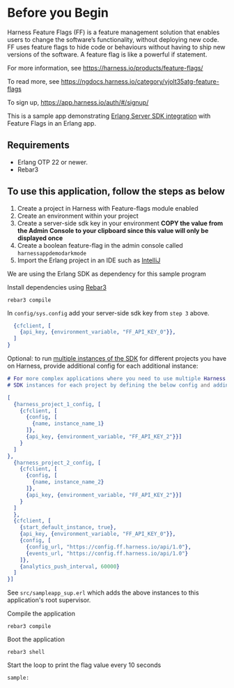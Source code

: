 # Before you Begin

Harness Feature Flags (FF) is a feature management solution that enables users to change the software’s functionality, without deploying new code. FF uses feature flags to hide code or behaviours without having to ship new versions of the software. A feature flag is like a powerful if statement.

For more information, see https://harness.io/products/feature-flags/

To read more, see https://ngdocs.harness.io/category/vjolt35atg-feature-flags

To sign up, https://app.harness.io/auth/#/signup/

This is a sample app demonstrating [Erlang Server SDK integration](https://github.com/harness/ff-erlang-server-sdk) with Feature Flags in an Erlang app.

## Requirements
- Erlang OTP 22 or newer.
- Rebar3


## To use this application, follow the steps as below ##

1) Create a project in Harness with Feature-flags module enabled
2) Create an environment within your project
3) Create a server-side sdk key in your environment **COPY the value from the Admin Console to your clipboard since this value will only be displayed once**
4) Create a boolean feature-flag in the admin console called `harnessappdemodarkmode`
5) Import the Erlang project in an IDE such as [IntelliJ](https://www.jetbrains.com/idea/)

We are using the Erlang SDK as dependency for this sample program

Install dependencies using [Rebar3](https://rebar3.org/docs/basic_usage/#building)
```shell
rebar3 compile
````

In `config/sys.config` add your server-side sdk key from `step 3` above.
```Erlang
  {cfclient, [
    {api_key, {environment_variable, "FF_API_KEY_0"}},
  ]
}
```

Optional: to run [multiple instances of the SDK](https://github.com/harness/ff-erlang-server-sdk/blob/main/README.md#run-multiple-instances-of-the-sdk) for different projects you have on Harness, provide additional config for each additional instance:

```Erlang
# For more complex applications where you need to use multiple Harness projects, you can start up additional
# SDK instances for each project by defining the below config and adding each instance to one of your application supervisors (e.g. the root supervisor)

[
  {harness_project_1_config, [
    {cfclient, [
      {config, [
        {name, instance_name_1}
      ]},
      {api_key, {environment_variable, "FF_API_KEY_2"}}]
    }
  ]
},
  {harness_project_2_config, [
    {cfclient, [
      {config, [
        {name, instance_name_2}
      ]},
      {api_key, {environment_variable, "FF_API_KEY_2"}}]
    }
  ]
  },
  {cfclient, [
    {start_default_instance, true},
    {api_key, {environment_variable, "FF_API_KEY_0"}},
    {config, [
      {config_url, "https://config.ff.harness.io/api/1.0"},
      {events_url, "https://config.ff.harness.io/api/1.0"}
    ]},
    {analytics_push_interval, 60000}
  ]
}]
````
See `src/sampleapp_sup.erl` which adds the above instances to this application's root supervisor. 

Compile the application
```shell
rebar3 compile
```

Boot the application
```shell
rebar3 shell
```

Start the loop to print the flag value every 10 seconds
```shell
sample:
```

